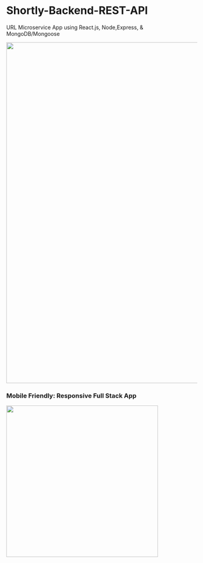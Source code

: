 # Shortly-Backend-REST-API
URL Microservice App using React.js, Node,Express, &amp; MongoDB/Mongoose 


<img src="src/assets/images/home2.jpg" width="900" >

### Mobile Friendly: Responsive Full Stack App

<img src="src/assets/images/home.jpg" width="400" >

  

